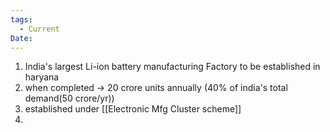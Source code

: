 ```yaml
---
tags:
  - Current
Date:
---
```

1. India's largest Li-ion battery manufacturing Factory to be established in haryana
2. when completed -> 20 crore units annually (40% of india's total demand(50 crore/yr))
3. established under [[Electronic Mfg Cluster scheme]]
4. 